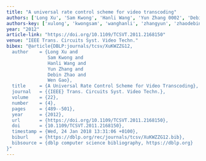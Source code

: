 ```yaml
---
title: "A universal rate control scheme for video transcoding"
authors: ['Long Xu', 'Sam Kwong', 'Hanli Wang', 'Yun Zhang 0002', 'Debin Zhao', 'Wen Gao 0001']
authors-key: ['xulong', 'kwongsam', 'wanghanli', 'zhangyun', 'zhaodebin', 'gaowen']
year: "2012"
article-link: "https://doi.org/10.1109/TCSVT.2011.2168150"
venue: "IEEE Trans. Circuits Syst. Video Techn."
bibex: "@article{DBLP:journals/tcsv/XuKWZZG12,
  author    = {Long Xu and
               Sam Kwong and
               Hanli Wang and
               Yun Zhang and
               Debin Zhao and
               Wen Gao},
  title     = {A Universal Rate Control Scheme for Video Transcoding},
  journal   = {{IEEE} Trans. Circuits Syst. Video Techn.},
  volume    = {22},
  number    = {4},
  pages     = {489--501},
  year      = {2012},
  url       = {https://doi.org/10.1109/TCSVT.2011.2168150},
  doi       = {10.1109/TCSVT.2011.2168150},
  timestamp = {Wed, 24 Jan 2018 13:31:06 +0100},
  biburl    = {https://dblp.org/rec/journals/tcsv/XuKWZZG12.bib},
  bibsource = {dblp computer science bibliography, https://dblp.org}
}"
---
```

